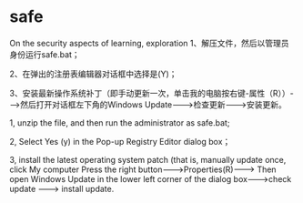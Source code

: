 # safe
On the security aspects of learning, exploration
1、解压文件，然后以管理员身份运行safe.bat；

2、在弹出的注册表编辑器对话框中选择是(Y)；

3、安装最新操作系统补丁（即手动更新一次，单击我的电脑按右键-属性（R））--->然后打开对话框左下角的Windows Update--->检查更新--->安装更新。

1, unzip the file, and then run the administrator as safe.bat;

2, Select Yes (y) in the Pop-up Registry Editor dialog box；

3, install the latest operating system patch (that is, manually update once, click My computer Press the right button--->Properties(R)--->
Then open Windows Update in the lower left corner of the dialog box--->check update ---> install update.

